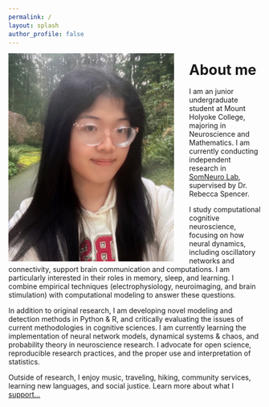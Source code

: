```yaml
---
permalink: /
layout: splash
author_profile: false
---
```


<img src="/assets/files/Index/headshot_2025.jpg" alt="Headshot" style="width: 330px; height: auto; float: left; margin-right: 30px;">

## <span style="font-size: 1.35em; font-weight: bold;">About me</span>

I am an junior undergraduate student at Mount Holyoke College, majoring in Neuroscience and Mathematics. I am currently conducting independent research in [SomNeuro Lab](https://www.somneurolab.com/), supervised by Dr. Rebecca Spencer.

I study computational cognitive neuroscience, focusing on how neural dynamics, including oscillatory networks and connectivity, support brain communication and computations. I am particularly interested in their roles in memory, sleep, and learning. I combine empirical techniques (electrophysiology, neuroimaging, and brain stimulation) with computational modeling to answer these questions.

In addition to original research, I am developing novel modeling and detection methods in Python & R, and critically evaluating the issues of current methodologies in cognitive sciences. I am currently learning the implementation of neural network models, dynamical systems & chaos, and probability theory in neuroscience research. I advocate for open science, reproducible research practices, and the proper use and interpretation of statistics. 

Outside of research, I enjoy music, traveling, hiking, community services, learning new languages, and social justice. Learn more about what I [support...](https://theaang.github.io/miscellaneous/#i-support)